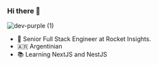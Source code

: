 ### Hi there 👋

![dev-purple (1)](https://user-images.githubusercontent.com/68121922/110644185-9c74ad80-8193-11eb-86c3-08b8130ea199.png)


* 💼 Senior Full Stack Engineer at Rocket Insights.
* 🇦🇷 Argentinian
* 📚 Learning NextJS and NestJS

